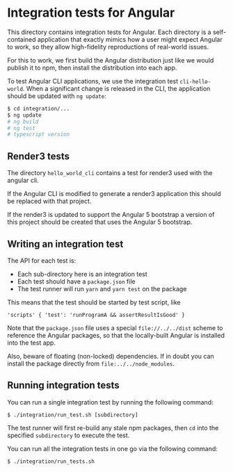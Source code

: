 # Integration tests for Angular

This directory contains integration tests for Angular.
Each directory is a self-contained application that exactly mimics how a user might expect Angular
to work, so they allow high-fidelity reproductions of real-world issues.

For this to work, we first build the Angular distribution just like we would
publish it to npm, then install the distribution into each app.

To test Angular CLI applications, we use the integration test `cli-hello-world`.
When a significant change is released in the CLI, the application should be updated with `ng update`:

```bash
$ cd integration/...
$ ng update
# ng build
# ng test
# typescript version
```

## Render3 tests

The directory `hello_world_cli` contains a test for render3 used with the angular cli.

If the Angular CLI is modified to generate a render3 application this should be replaced with that project.

If the render3 is updated to support the Angular 5 bootstrap a version of this project should be created that
uses the Angular 5 bootstrap.

## Writing an integration test

The API for each test is:

- Each sub-directory here is an integration test
- Each test should have a `package.json` file
- The test runner will run `yarn` and `yarn test` on the package

This means that the test should be started by test script, like
```
'scripts' { 'test': 'runProgramA && assertResultIsGood' }
```

Note that the `package.json` file uses a special `file://../../dist` scheme
to reference the Angular packages, so that the locally-built Angular
is installed into the test app.

Also, beware of floating (non-locked) dependencies. If in doubt
you can install the package directly from `file:../../node_modules`.

## Running integration tests

You can run a single integration test by running the following command:

```
$ ./integration/run_test.sh [subdirectory]
```

The test runner will first re-build any stale npm packages, then `cd` into the specified
`subdirectory` to execute the test.

You can run all the integration tests in one go via the following command:

```
$ ./integration/run_tests.sh
```
